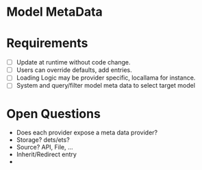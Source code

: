 Model MetaData 
===============

# Requirements
- [ ] Update at runtime without code change.
- [ ] Users can override defaults, add entries.
- [ ] Loading Logic may be provider specific, locallama for instance.
- [ ] System and query/filter model meta data to select target model

# Open Questions
- Does each provider expose a meta data provider?
- Storage? dets/ets?
- Source? API, File, ...
- Inherit/Redirect entry
- 

